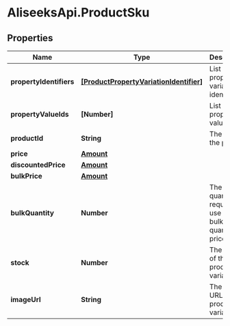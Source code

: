 # AliseeksApi.ProductSku

## Properties
Name | Type | Description | Notes
------------ | ------------- | ------------- | -------------
**propertyIdentifiers** | [**[ProductPropertyVariationIdentifier]**](ProductPropertyVariationIdentifier.md) | List of property variation identifiers  | [optional] 
**propertyValueIds** | **[Number]** | List of property value IDs  | [optional] 
**productId** | **String** | The ID of the product  | [optional] 
**price** | [**Amount**](Amount.md) |  | [optional] 
**discountedPrice** | [**Amount**](Amount.md) |  | [optional] 
**bulkPrice** | [**Amount**](Amount.md) |  | [optional] 
**bulkQuantity** | **Number** | The quantity required to use the bulk quantity price  | [optional] 
**stock** | **Number** | The stock of the product variation  | [optional] 
**imageUrl** | **String** | The image URL of the product variation  | [optional] 


